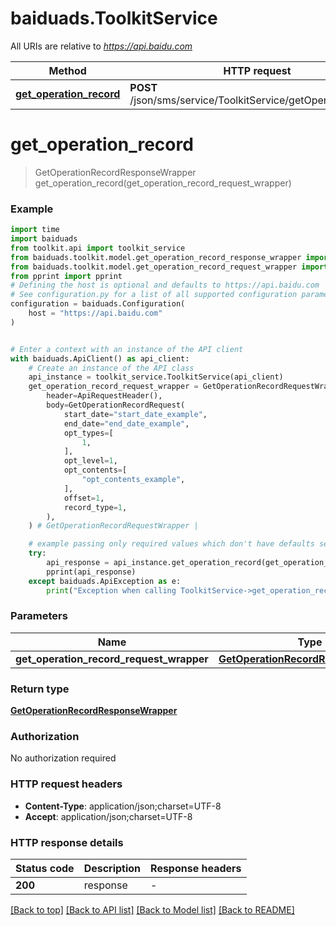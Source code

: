 # baiduads.ToolkitService

All URIs are relative to *https://api.baidu.com*

Method | HTTP request | Description
------------- | ------------- | -------------
[**get_operation_record**](ToolkitService.md#get_operation_record) | **POST** /json/sms/service/ToolkitService/getOperationRecord | 


# **get_operation_record**
> GetOperationRecordResponseWrapper get_operation_record(get_operation_record_request_wrapper)



### Example


```python
import time
import baiduads
from toolkit.api import toolkit_service
from baiduads.toolkit.model.get_operation_record_response_wrapper import GetOperationRecordResponseWrapper
from baiduads.toolkit.model.get_operation_record_request_wrapper import GetOperationRecordRequestWrapper
from pprint import pprint
# Defining the host is optional and defaults to https://api.baidu.com
# See configuration.py for a list of all supported configuration parameters.
configuration = baiduads.Configuration(
    host = "https://api.baidu.com"
)


# Enter a context with an instance of the API client
with baiduads.ApiClient() as api_client:
    # Create an instance of the API class
    api_instance = toolkit_service.ToolkitService(api_client)
    get_operation_record_request_wrapper = GetOperationRecordRequestWrapper(
        header=ApiRequestHeader(),
        body=GetOperationRecordRequest(
            start_date="start_date_example",
            end_date="end_date_example",
            opt_types=[
                1,
            ],
            opt_level=1,
            opt_contents=[
                "opt_contents_example",
            ],
            offset=1,
            record_type=1,
        ),
    ) # GetOperationRecordRequestWrapper | 

    # example passing only required values which don't have defaults set
    try:
        api_response = api_instance.get_operation_record(get_operation_record_request_wrapper)
        pprint(api_response)
    except baiduads.ApiException as e:
        print("Exception when calling ToolkitService->get_operation_record: %s\n" % e)
```


### Parameters

Name | Type | Description  | Notes
------------- | ------------- | ------------- | -------------
 **get_operation_record_request_wrapper** | [**GetOperationRecordRequestWrapper**](GetOperationRecordRequestWrapper.md)|  |

### Return type

[**GetOperationRecordResponseWrapper**](GetOperationRecordResponseWrapper.md)

### Authorization

No authorization required

### HTTP request headers

 - **Content-Type**: application/json;charset=UTF-8
 - **Accept**: application/json;charset=UTF-8


### HTTP response details

| Status code | Description | Response headers |
|-------------|-------------|------------------|
**200** | response |  -  |

[[Back to top]](#) [[Back to API list]](../README.md#documentation-for-api-endpoints) [[Back to Model list]](../README.md#documentation-for-models) [[Back to README]](../README.md)


